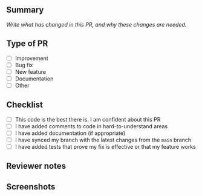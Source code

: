 ## Summary

_Write what has changed in this PR, and why these changes are needed._

## Type of PR

- [ ] Improvement
- [ ] Bug fix
- [ ] New feature
- [ ] Documentation
- [ ] Other

## Checklist

<!-- Go over all the following points, and put an `x` in all the boxes that apply. -->

- [ ] This code is the best there is. I am confident about this PR
- [ ] I have added comments to code in hard-to-understand areas
- [ ] I have added documentation (if appropriate)
- [ ] I have synced my branch with the latest changes from the `main` branch
- [ ] I have added tests that prove my fix is effective or that my feature works

## Reviewer notes

<!-- Provide any additional information that the reviewer might need to know. -->

## Screenshots

<!-- If appropriate, add screenshots to help explain your changes. This is majorly for UI changes. -->
